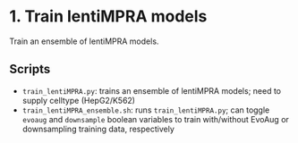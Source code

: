 # 1. Train lentiMPRA models
Train an ensemble of lentiMPRA models. 

## Scripts
- `train_lentiMPRA.py`: trains an ensemble of lentiMPRA models; need to supply celltype (HepG2/K562)
- `train_lentiMPRA_ensemble.sh`: runs `train_lentiMPRA.py`; can toggle `evoaug` and `downsample` boolean variables to train with/without EvoAug or downsampling training data, respectively 

